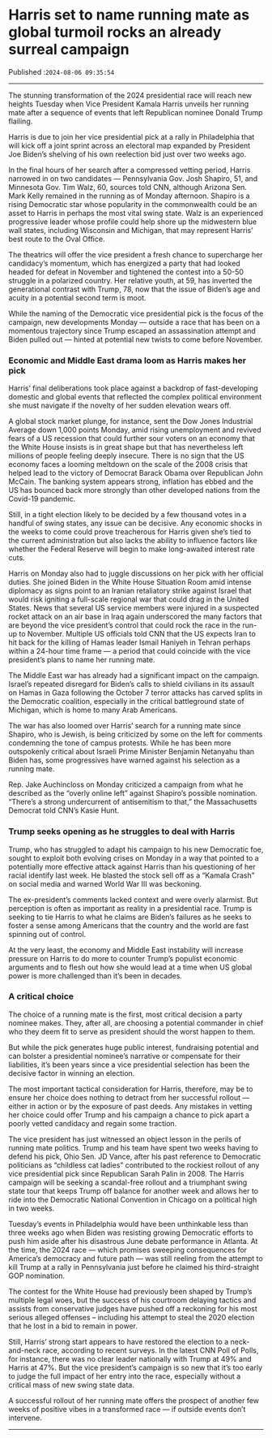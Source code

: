 # Harris set to name running mate as global turmoil rocks an already surreal campaign

Published :`2024-08-06 09:35:54`

---

The stunning transformation of the 2024 presidential race will reach new heights Tuesday when Vice President Kamala Harris unveils her running mate after a sequence of events that left Republican nominee Donald Trump flailing.

Harris is due to join her vice presidential pick at a rally in Philadelphia that will kick off a joint sprint across an electoral map expanded by President Joe Biden’s shelving of his own reelection bid just over two weeks ago.

In the final hours of her search after a compressed vetting period, Harris narrowed in on two candidates — Pennsylvania Gov. Josh Shapiro, 51, and Minnesota Gov. Tim Walz, 60, sources told CNN, although Arizona Sen. Mark Kelly remained in the running as of Monday afternoon. Shapiro is a rising Democratic star whose popularity in the commonwealth could be an asset to Harris in perhaps the most vital swing state. Walz is an experienced progressive leader whose profile could help shore up the midwestern blue wall states, including Wisconsin and Michigan, that may represent Harris’ best route to the Oval Office.

The theatrics will offer the vice president a fresh chance to supercharge her candidacy’s momentum, which has energized a party that had looked headed for defeat in November and tightened the contest into a 50-50 struggle in a polarized country. Her relative youth, at 59, has inverted the generational contrast with Trump, 78, now that the issue of Biden’s age and acuity in a potential second term is moot.

While the naming of the Democratic vice presidential pick is the focus of the campaign, new developments Monday — outside a race that has been on a momentous trajectory since Trump escaped an assassination attempt and Biden pulled out — hinted at potential new twists to come before November.

### Economic and Middle East drama loom as Harris makes her pick

Harris’ final deliberations took place against a backdrop of fast-developing domestic and global events that reflected the complex political environment she must navigate if the novelty of her sudden elevation wears off.

A global stock market plunge, for instance, sent the Dow Jones Industrial Average down 1,000 points Monday, amid rising unemployment and revived fears of a US recession that could further sour voters on an economy that the White House insists is in great shape but that has nevertheless left millions of people feeling deeply insecure. There is no sign that the US economy faces a looming meltdown on the scale of the 2008 crisis that helped lead to the victory of Democrat Barack Obama over Republican John McCain. The banking system appears strong, inflation has ebbed and the US has bounced back more strongly than other developed nations from the Covid-19 pandemic.

Still, in a tight election likely to be decided by a few thousand votes in a handful of swing states, any issue can be decisive. Any economic shocks in the weeks to come could prove treacherous for Harris given she’s tied to the current administration but also lacks the ability to influence factors like whether the Federal Reserve will begin to make long-awaited interest rate cuts.

Harris on Monday also had to juggle discussions on her pick with her official duties. She joined Biden in the White House Situation Room amid intense diplomacy as signs point to an Iranian retaliatory strike against Israel that would risk igniting a full-scale regional war that could drag in the United States. News that several US service members were injured in a suspected rocket attack on an air base in Iraq again underscored the many factors that are beyond the vice president’s control that could rock the race in the run-up to November. Multiple US officials told CNN that the US expects Iran to hit back for the killing of Hamas leader Ismail Haniyeh in Tehran perhaps within a 24-hour time frame — a period that could coincide with the vice president’s plans to name her running mate.

The Middle East war has already had a significant impact on the campaign. Israel’s repeated disregard for Biden’s calls to shield civilians in its assault on Hamas in Gaza following the October 7 terror attacks has carved splits in the Democratic coalition, especially in the critical battleground state of Michigan, which is home to many Arab Americans.

The war has also loomed over Harris’ search for a running mate since Shapiro, who is Jewish, is being criticized by some on the left for comments condemning the tone of campus protests. While he has been more outspokenly critical about Israeli Prime Minister Benjamin Netanyahu than Biden has, some progressives have warned against his selection as a running mate.

Rep. Jake Auchincloss on Monday criticized a campaign from what he described as the “overly online left” against Shapiro’s possible nomination. “There’s a strong undercurrent of antisemitism to that,” the Massachusetts Democrat told CNN’s Kasie Hunt.

### Trump seeks opening as he struggles to deal with Harris

Trump, who has struggled to adapt his campaign to his new Democratic foe, sought to exploit both evolving crises on Monday in a way that pointed to a potentially more effective attack against Harris than his questioning of her racial identify last week. He blasted the stock sell off as a “Kamala Crash” on social media and warned World War III was beckoning.

The ex-president’s comments lacked context and were overly alarmist. But perception is often as important as reality in a presidential race. Trump is seeking to tie Harris to what he claims are Biden’s failures as he seeks to foster a sense among Americans that the country and the world are fast spinning out of control.

At the very least, the economy and Middle East instability will increase pressure on Harris to do more to counter Trump’s populist economic arguments and to flesh out how she would lead at a time when US global power is more challenged than it’s been in decades.

### A critical choice

The choice of a running mate is the first, most critical decision a party nominee makes. They, after all, are choosing a potential commander in chief who they deem fit to serve as president should the worst happen to them.

But while the pick generates huge public interest, fundraising potential and can bolster a presidential nominee’s narrative or compensate for their liabilities, it’s been years since a vice presidential selection has been the decisive factor in winning an election.

The most important tactical consideration for Harris, therefore, may be to ensure her choice does nothing to detract from her successful rollout — either in action or by the exposure of past deeds. Any mistakes in vetting her choice could offer Trump and his campaign a chance to pick apart a poorly vetted candidacy and regain some traction.

The vice president has just witnessed an object lesson in the perils of running mate politics. Trump and his team have spent two weeks having to defend his pick, Ohio Sen. JD Vance, after his past reference to Democratic politicians as “childless cat ladies” contributed to the rockiest rollout of any vice presidential pick since Republican Sarah Palin in 2008. The Harris campaign will be seeking a scandal-free rollout and a triumphant swing state tour that keeps Trump off balance for another week and allows her to ride into the Democratic National Convention in Chicago on a political high in two weeks.

Tuesday’s events in Philadelphia would have been unthinkable less than three weeks ago when Biden was resisting growing Democratic efforts to push him aside after his disastrous June debate performance in Atlanta. At the time, the 2024 race — which promises sweeping consequences for America’s democracy and future path — was still reeling from the attempt to kill Trump at a rally in Pennsylvania just before he claimed his third-straight GOP nomination.

The contest for the White House had previously been shaped by Trump’s multiple legal woes, but the success of his courtroom delaying tactics and assists from conservative judges have pushed off a reckoning for his most serious alleged offenses – including his attempt to steal the 2020 election that he lost in a bid to remain in power.

Still, Harris’ strong start appears to have restored the election to a neck-and-neck race, according to recent surveys. In the latest CNN Poll of Polls, for instance, there was no clear leader nationally with Trump at 49% and Harris at 47%. But the vice president’s campaign is so new that it’s too early to judge the full impact of her entry into the race, especially without a critical mass of new swing state data.

A successful rollout of her running mate offers the prospect of another few weeks of positive vibes in a transformed race — if outside events don’t intervene.

---

